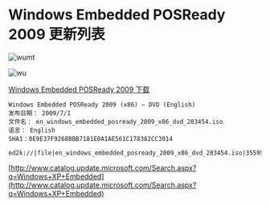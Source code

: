 # Windows Embedded POSReady 2009 更新列表

![wumt](https://i.imgur.com/gzUGZwl.png)

![wu](https://i.imgur.com/olPQFBJ.png)

[Windows Embedded POSReady 2009 下载](http://msdn.microsoft.com/zh-cn/subscriptions/downloads/?FileId=39499)

```
Windows Embedded POSReady 2009 (x86) – DVD (English)
发布日期： 2009/7/1
文件名： en_windows_embedded_posready_2009_x86_dvd_283454.iso
语言： English
SHA1：0E9E37F9268BBB7181E0A1AE561C178382CC3014
```

```
ed2k://|file|en_windows_embedded_posready_2009_x86_dvd_283454.iso|3559516160|ECD44F0F55285858517786E48B7BC3E9|/
```

[http://www.catalog.update.microsoft.com/Search.aspx?q=Windows+XP+Embedded](http://www.catalog.update.microsoft.com/Search.aspx?q=Windows+XP+Embedded)
